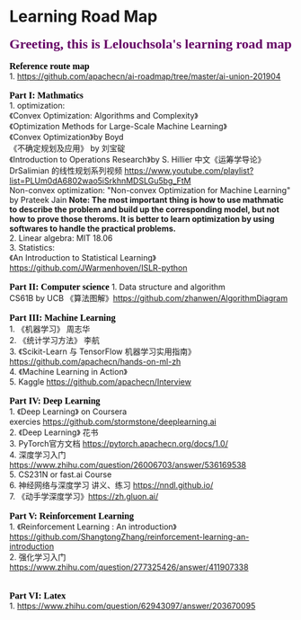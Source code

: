 # Learning Road Map
<font color=#660066 size=5 face="微软雅黑">**Greeting, this is Lelouchsola's learning road map**</font>
<br>
<br>
<font color=#000000 size=3 face="微软雅黑">**Reference route map**</font>
<br>
    1. https://github.com/apachecn/ai-roadmap/tree/master/ai-union-201904
<br>
<br>
<font color=#000000 size=3 face="微软雅黑">**Part I: Mathmatics**</font>
<br>
    1. optimization: <br>
        《Convex Optimization: Algorithms and Complexity》<br>
        《Optimization Methods for Large-Scale Machine Learning》<br>
        《Convex Optimization》by Boyd <br>
        《不确定规划及应用》 by 刘宝碇 <br>
        《Introduction to Operations Research》by S. Hillier 中文《运筹学导论》<br>
         DrSalimian 的线性规划系列视频 https://www.youtube.com/playlist?list=PLUm0dA6802wao5iSrkhnMDSLGu5bg_FtM <br>
         Non-convex optimization: "Non-convex Optimization for Machine Learning" by Prateek Jain
         **Note: The most important thing is how to use mathmatic to describe the problem and build up the corresponding model, but not how to prove those theroms. It is better to learn optimization by using softwares to handle the practical problems.** <br>
    2. Linear algebra: MIT 18.06<br>
    3. Statistics:<br>
        《An Introduction to Statistical Learning》 https://github.com/JWarmenhoven/ISLR-python
<br>
<br>
<font color=#000000 size=3 face="微软雅黑">**Part II: Computer science**  </font>
    1. Data structure and algorithm  
         CS61B by UCB
        《算法图解》https://github.com/zhanwen/AlgorithmDiagram
<br>
<br>
<font color=#000000 size=3 face="微软雅黑">**Part III: Machine Learning**  </font>
<br>
    1. 《机器学习》 周志华  
    2. 《统计学习方法》 李航  
    3. 《Scikit-Learn 与 TensorFlow 机器学习实用指南》 https://github.com/apachecn/hands-on-ml-zh  
    4. 《Machine Learning in Action》  
    5.  Kaggle https://github.com/apachecn/Interview
<br>
<br>
<font color=#000000 size=3 face="微软雅黑">**Part IV: Deep Learning**</font>
<br>
    1. 《Deep Learning》 on Coursera  
        exercies https://github.com/stormstone/deeplearning.ai  
    2. 《Deep Learning》 花书  
    3.  PyTorch官方文档 https://pytorch.apachecn.org/docs/1.0/  
    4. 深度学习入门 https://www.zhihu.com/question/26006703/answer/536169538  
    5. CS231N or fast.ai Course  
    6. 神经网络与深度学习 讲义、练习 https://nndl.github.io/  
    7. 《动手学深度学习》https://zh.gluon.ai/
<br>
<br>
<font color=#000000 size=3 face="微软雅黑">**Part V: Reinforcement Learning**</font>
<br>
    1. 《Reinforcement Learning : An introduction》  
        https://github.com/ShangtongZhang/reinforcement-learning-an-introduction  
    2. 强化学习入门 https://www.zhihu.com/question/277325426/answer/411907338  
<br>
<br>
<font color=#000000 size=3 face="微软雅黑">**Part VI: Latex**</font>
<br>
    1. https://www.zhihu.com/question/62943097/answer/203670095
